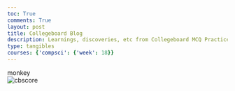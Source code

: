 ```yaml
---
toc: True
comments: True
layout: post
title: Collegeboard Blog
description: Learnings, discoveries, etc from Collegeboard MCQ Practice Exam
type: tangibles
courses: {'compsci': {'week': 18}}
---
```


monkey
<br>
![cbscore](/home/aditya/vscode/student2/images/collegeboard/cbscore.png)